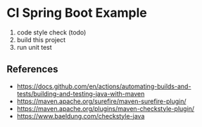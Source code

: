 # CI Spring Boot Example
1. code style check (todo)
2. build this project
3. run unit test


## References
- https://docs.github.com/en/actions/automating-builds-and-tests/building-and-testing-java-with-maven
- https://maven.apache.org/surefire/maven-surefire-plugin/
- https://maven.apache.org/plugins/maven-checkstyle-plugin/
- https://www.baeldung.com/checkstyle-java